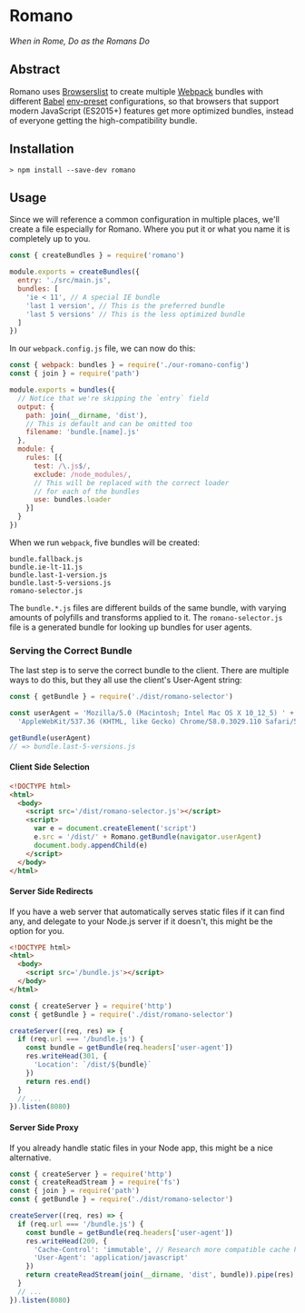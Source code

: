 # Romano

_When in Rome, Do as the Romans Do_

## Abstract
Romano uses [Browserslist][b] to create multiple [Webpack][w] bundles with different
[Babel][bl] [env-preset][e] configurations, so that browsers that support modern
JavaScript (ES2015+) features get more optimized bundles, instead of everyone getting the
high-compatibility bundle.

## Installation
```shell
> npm install --save-dev romano
```

## Usage
Since we will reference a common configuration in multiple places, we'll create a file
especially for Romano. Where you put it or what you name it is completely up to you.

```javascript
const { createBundles } = require('romano')

module.exports = createBundles({
  entry: './src/main.js',
  bundles: [
    'ie < 11', // A special IE bundle
    'last 1 version', // This is the preferred bundle
    'last 5 versions' // This is the less optimized bundle
  ]
})
```

In our `webpack.config.js` file, we can now do this:

```javascript
const { webpack: bundles } = require('./our-romano-config')
const { join } = require('path')

module.exports = bundles({
  // Notice that we're skipping the `entry` field
  output: {
    path: join(__dirname, 'dist'),
    // This is default and can be omitted too
    filename: 'bundle.[name].js'
  },
  module: {
    rules: [{
      test: /\.js$/,
      exclude: /node_modules/,
      // This will be replaced with the correct loader
      // for each of the bundles
      use: bundles.loader
    }]
  }
})
```

When we run `webpack`, five bundles will be created:

```
bundle.fallback.js
bundle.ie-lt-11.js
bundle.last-1-version.js
bundle.last-5-versions.js
romano-selector.js
```

The `bundle.*.js` files are different builds of the same bundle, with varying amounts of
polyfills and transforms applied to it. The `romano-selector.js` file is a generated
bundle for looking up bundles for user agents.

### Serving the Correct Bundle
The last step is to serve the correct bundle to the client. There are multiple ways to do
this, but they all use the client's User-Agent string:

```javascript
const { getBundle } = require('./dist/romano-selector')

const userAgent = 'Mozilla/5.0 (Macintosh; Intel Mac OS X 10_12_5) ' +
  'AppleWebKit/537.36 (KHTML, like Gecko) Chrome/58.0.3029.110 Safari/537.36'

getBundle(userAgent)
// => bundle.last-5-versions.js
```

#### Client Side Selection
```html
<!DOCTYPE html>
<html>
  <body>
    <script src='/dist/romano-selector.js'></script>
    <script>
      var e = document.createElement('script')
      e.src = '/dist/' + Romano.getBundle(navigator.userAgent)
      document.body.appendChild(e)
    </script>
  </body>
</html>
```

#### Server Side Redirects
If you have a web server that automatically serves static files if it can find any, and
delegate to your Node.js server if it doesn't, this might be the option for you.

```html
<!DOCTYPE html>
<html>
  <body>
    <script src='/bundle.js'></script>
  </body>
</html>
```

```javascript
const { createServer } = require('http')
const { getBundle } = require('./dist/romano-selector')

createServer((req, res) => {
  if (req.url === '/bundle.js') {
    const bundle = getBundle(req.headers['user-agent'])
    res.writeHead(301, {
      'Location': `/dist/${bundle}`
    })
    return res.end()
  }
  // ...
}).listen(8080)
```

#### Server Side Proxy
If you already handle static files in your Node app, this might be a nice alternative.

```javascript
const { createServer } = require('http')
const { createReadStream } = require('fs')
const { join } = require('path')
const { getBundle } = require('./dist/romano-selector')

createServer((req, res) => {
  if (req.url === '/bundle.js') {
    const bundle = getBundle(req.headers['user-agent'])
    res.writeHead(200, {
      'Cache-Control': 'immutable', // Research more compatible cache headers
      'User-Agent': 'application/javascript'
    })
    return createReadStream(join(__dirname, 'dist', bundle)).pipe(res)
  }
  // ...
}).listen(8080)
```

[b]: http://browserl.ist
[w]: https://webpack.js.org
[bl]: https://babeljs.io
[e]: https://babeljs.io/docs/plugins/preset-env/
